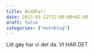 ```yaml
---
title: Buddha!!
date: 2023-01-12T12:00:00+02:00
draft: false
categories: ["motoblog"]
---
```


Litt gøy har vi det da. VI HAR DET

